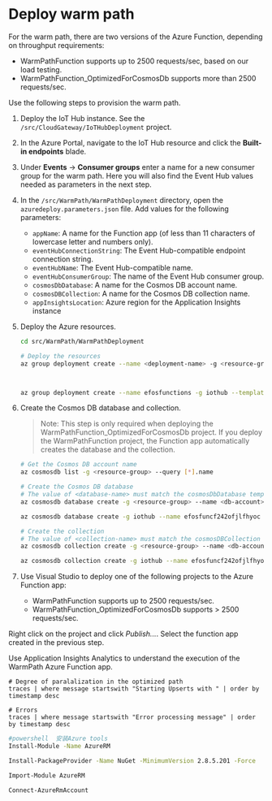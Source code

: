 # Deploy warm path

For the warm path, there are two versions of the Azure Function, depending on throughput requirements:

- WarmPathFunction supports up to 2500 requests/sec, based on our load testing.
- WarmPathFunction_OptimizedForCosmosDb supports more than 2500 requests/sec.

Use the following steps to provision the warm path.

1. Deploy the IoT Hub instance. See the `/src/CloudGateway/IoTHubDeployment` project.

2. In the Azure Portal, navigate to the IoT Hub resource and click the **Built-in endpoints** blade. 

3. Under **Events** -> **Consumer groups** enter a name for a new consumer group for the warm path. Here you will also find the Event Hub values needed as parameters in the next step.

4. In the `/src/WarmPath/WarmPathDeployment` directory, open the `azuredeploy.parameters.json` file. Add values for the following parameters:

    - `appName`: A name for the Function app (of less than 11 characters of lowercase letter and numbers only).
    - `eventHubConnectionString`: The Event Hub-compatible endpoint connection string.
    - `eventHubName`: The Event Hub-compatible name.
    - `eventHubConsumerGroup`: The name of the Event Hub consumer group.
    - `cosmosDbDatabase`: A name for the Cosmos DB account name.
    - `cosmosDBCollection`: A name for the Cosmos DB collection name.
    - `appInsightsLocation`: Azure region for the Application Insights instance

5. Deploy the Azure resources.

    ```bash
    cd src/WarmPath/WarmPathDeployment

    # Deploy the resources
    az group deployment create --name <deployment-name> -g <resource-group> --template-file azuredeploy.json --parameters azuredeploy.parameters.json
    
    
    
    az group deployment create --name efosfunctions -g iothub --template-file azuredeploy.json --parameters azuredeploy.parameters.json
    ```
    
6. Create the Cosmos DB database and collection.

    > Note: This step is only required when deploying the WarmPathFunction_OptimizedForCosmosDb project. If you deploy the WarmPathFunction project, the Function app automatically creates the database and the collection.

    ```bash
    # Get the Cosmos DB account name
    az cosmosdb list -g <resource-group> --query [*].name
    
    # Create the Cosmos DB database
    # The value of <database-name> must match the cosmosDbDatabase template parameter.
    az cosmosdb database create -g <resource-group> --name <db-account> --db-name <database-name>
    
    az cosmosdb database create -g iothub --name efosfuncf242ofjlfhyoc --db-name efoscosmosdb
    
    # Create the collection
    # The value of <collection-name> must match the cosmosDBCollection template parameter.
    az cosmosdb collection create -g <resource-group> --name <db-account> --db-name <database-name> -c <collection-name> --partition-key-path /deviceId --throughput 100000
    
    az cosmosdb collection create -g iothub --name efosfuncf242ofjlfhyoc --db-name efoscosmosdb -c IotDatas --partition-key-path /deviceId --throughput 100000
    ```

7. Use Visual Studio to deploy one of the following projects to the Azure Function app:

   - WarmPathFunction supports up to 2500 requests/sec.
   - WarmPathFunction_OptimizedForCosmosDb supports > 2500 requests/sec.

  Right click on the project and click *Publish...*. Select the function app created in the previous step.

Use Application Insights Analytics to understand the execution of the WarmPath Azure Function app.

```
# Degree of paralalization in the optimized path
traces | where message startswith "Starting Upserts with " | order by timestamp desc

# Errors
traces | where message startswith "Error processing message" | order by timestamp desc
```

```bash
#powershell  安装Azure tools
Install-Module -Name AzureRM

Install-PackageProvider -Name NuGet -MinimumVersion 2.8.5.201 -Force

Import-Module AzureRM

Connect-AzureRmAccount
```

